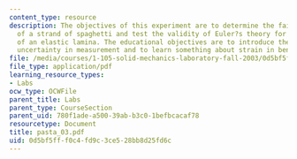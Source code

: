 ```yaml
---
content_type: resource
description: The objectives of this experiment are to determine the failure strain
  of a strand of spaghetti and test the validity of Euler?s theory for the large deflections
  of an elastic lamina. The educational objectives are to introduce the concept of
  uncertainty in measurement and to learn something about strain in bending.
file: /media/courses/1-105-solid-mechanics-laboratory-fall-2003/0d5bf5fff0c4fd9c3ce528bb8d25fd6c_pasta_03.pdf
file_type: application/pdf
learning_resource_types:
- Labs
ocw_type: OCWFile
parent_title: Labs
parent_type: CourseSection
parent_uid: 780f1ade-a500-39ab-b3c0-1befbcacaf78
resourcetype: Document
title: pasta_03.pdf
uid: 0d5bf5ff-f0c4-fd9c-3ce5-28bb8d25fd6c
---
```

